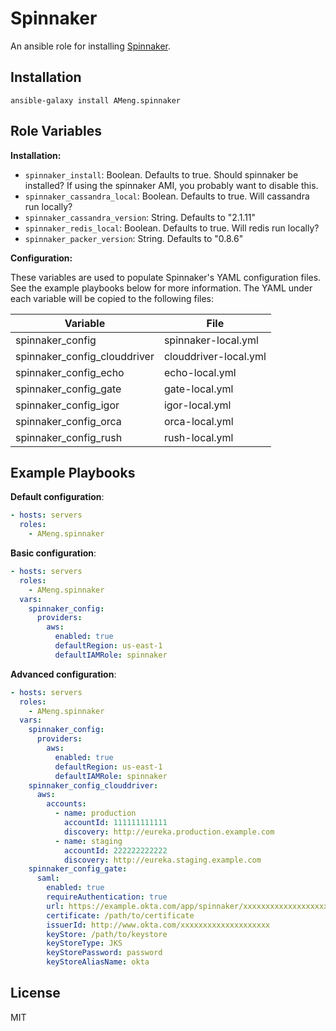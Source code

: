 Spinnaker
=========

An ansible role for installing [Spinnaker](http://spinnaker.io).

Installation
------------

```
ansible-galaxy install AMeng.spinnaker
```

Role Variables
--------------

**Installation:**

 * `spinnaker_install`: Boolean. Defaults to true. Should spinnaker be
   installed? If using the spinnaker AMI, you probably want to disable this.
 * `spinnaker_cassandra_local`: Boolean. Defaults to true. Will cassandra run
   locally?
 * `spinnaker_cassandra_version`: String. Defaults to "2.1.11"
 * `spinnaker_redis_local`: Boolean. Defaults to true. Will redis run locally?
 * `spinnaker_packer_version`: String. Defaults to "0.8.6"

**Configuration:**

These variables are used to populate Spinnaker's YAML configuration files. See
the example playbooks below for more information. The YAML under each variable
will be copied to the following files:

|  Variable                    | File                  |
|------------------------------|-----------------------|
| spinnaker_config             | spinnaker-local.yml   |
| spinnaker_config_clouddriver | clouddriver-local.yml |
| spinnaker_config_echo        | echo-local.yml        |
| spinnaker_config_gate        | gate-local.yml        |
| spinnaker_config_igor        | igor-local.yml        |
| spinnaker_config_orca        | orca-local.yml        |
| spinnaker_config_rush        | rush-local.yml        |


Example Playbooks
-----------------

**Default configuration**:
```yaml
- hosts: servers
  roles:
    - AMeng.spinnaker
```

**Basic configuration**:
```yaml
- hosts: servers
  roles:
    - AMeng.spinnaker
  vars:
    spinnaker_config:
      providers:
        aws:
          enabled: true
          defaultRegion: us-east-1
          defaultIAMRole: spinnaker
```

**Advanced configuration**:
```yaml
- hosts: servers
  roles:
    - AMeng.spinnaker
  vars:
    spinnaker_config:
      providers:
        aws:
          enabled: true
          defaultRegion: us-east-1
          defaultIAMRole: spinnaker
    spinnaker_config_clouddriver:
      aws:
        accounts:
          - name: production
            accountId: 111111111111
            discovery: http://eureka.production.example.com
          - name: staging
            accountId: 222222222222
            discovery: http://eureka.staging.example.com
    spinnaker_config_gate:
      saml:
        enabled: true
        requireAuthentication: true
        url: https://example.okta.com/app/spinnaker/xxxxxxxxxxxxxxxxxxxx/sso/saml
        certificate: /path/to/certificate
        issuerId: http://www.okta.com/xxxxxxxxxxxxxxxxxxxx
        keyStore: /path/to/keystore
        keyStoreType: JKS
        keyStorePassword: password
        keyStoreAliasName: okta
```

License
-------

MIT
